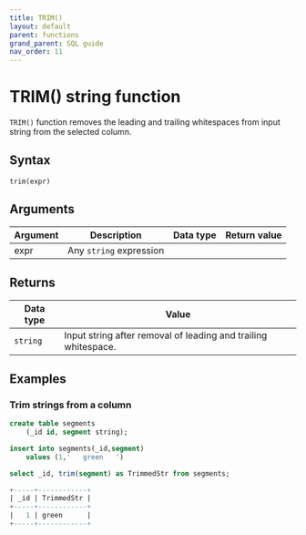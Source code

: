```yaml
---
title: TRIM()
layout: default
parent: functions
grand_parent: SQL guide
nav_order: 11
---
```


# TRIM() string function

`TRIM()` function removes the leading and trailing whitespaces from input string from the selected column.

## Syntax

```
trim(expr)
```

## Arguments

| Argument | Description | Data type | Return value |
|---|---|---|---|
| expr | Any `string` expression |

## Returns

| Data type | Value |
|---|---|
| `string` | Input string after removal of leading and trailing whitespace. |

## Examples

### Trim strings from a column

```sql
create table segments
    (_id id, segment string);

insert into segments(_id,segment)
    values (1,'   green   ')

select _id, trim(segment) as TrimmedStr from segments;

+-----+------------+
| _id | TrimmedStr |
+-----+------------+
|   1 | green      |
+-----+------------+
```
